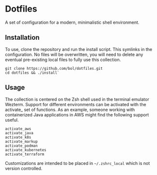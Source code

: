 # Dotfiles

A set of configuration for a modern, minimalistic shell environment.

## Installation

To use, clone the repository and run the install script. This symlinks in the configuration. No files will be overwritten, you will need to delete any eventual pre-existing local files to fully use this collection.

```
git clone https://github.com/bol/dotfiles.git
cd dotfiles && ./install`
```
## Usage

The collection is centered on the Zsh shell used in the terminal emulator Wezterm. Support for different environments can be activated with the activate_ set of functions. As an example, someone working with containerized Java applications in AWS might find the following support useful.
```
activate_aws
activate_java
activate_k8s
activate_markup
activate_podman
activate_kubernetes
activate_terraform
```

Customizations are intended to be placed in `~/.zshrc_local` which is not version controlled.

